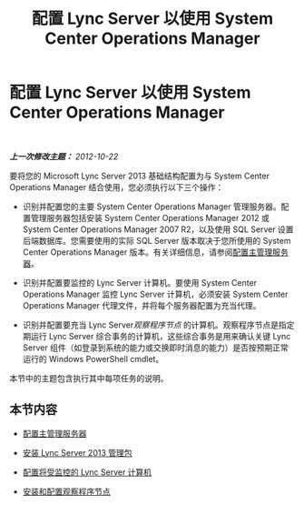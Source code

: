 ﻿---
title: 配置 Lync Server 以使用 System Center Operations Manager
TOCTitle: 配置 Lync Server 以使用 System Center Operations Manager
ms:assetid: b55a24ab-648b-4142-b3cd-3792860ba872
ms:mtpsurl: https://technet.microsoft.com/zh-cn/library/JJ205188(v=OCS.15)
ms:contentKeyID: 49314001
ms.date: 05/19/2016
mtps_version: v=OCS.15
ms.translationtype: HT
---

# 配置 Lync Server 以使用 System Center Operations Manager

 

_**上一次修改主题：** 2012-10-22_

要将您的 Microsoft Lync Server 2013 基础结构配置为与 System Center Operations Manager 结合使用，您必须执行以下三个操作：

  - 识别并配置您的主要 System Center Operations Manager 管理服务器。配置管理服务器包括安装 System Center Operations Manager 2012 或 System Center Operations Manager 2007 R2，以及使用 SQL Server 设置后端数据库。您需要使用的实际 SQL Server 版本取决于您所使用的 System Center Operations Manager 版本。有关详细信息，请参阅[配置主管理服务器](lync-server-2013-configuring-the-primary-management-server.md)。

  - 识别并配置要监控的 Lync Server 计算机。要使用 System Center Operations Manager 监控 Lync Server 计算机，必须安装 System Center Operations Manager 代理文件，并将每个服务器配置为充当代理。

  - 识别并配置要充当 Lync Server*观察程序节点* 的计算机。观察程序节点是指定期运行 Lync Server 综合事务的计算机，这些综合事务是用来确认关键 Lync Server 组件（如登录到系统的能力或交换即时消息的能力）是否按预期正常运行的 Windows PowerShell cmdlet。

本节中的主题包含执行其中每项任务的说明。

## 本节内容

  - [配置主管理服务器](lync-server-2013-configuring-the-primary-management-server.md)

  - [安装 Lync Server 2013 管理包](lync-server-2013-installing-the-lync-server-2013-management-packs.md)

  - [配置将受监控的 Lync Server 计算机](lync-server-2013-configuring-the-lync-server-computers-that-will-be-monitored.md)

  - [安装和配置观察程序节点](lync-server-2013-installing-and-configuring-watcher-nodes.md)

